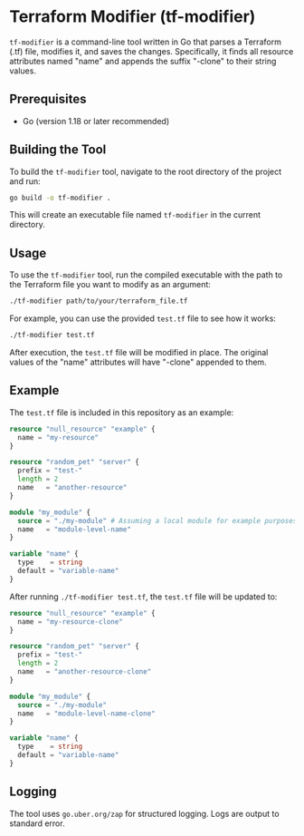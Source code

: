 # Terraform Modifier (tf-modifier)

`tf-modifier` is a command-line tool written in Go that parses a Terraform (.tf) file, modifies it, and saves the changes. Specifically, it finds all resource attributes named "name" and appends the suffix "-clone" to their string values.

## Prerequisites

- Go (version 1.18 or later recommended)

## Building the Tool

To build the `tf-modifier` tool, navigate to the root directory of the project and run:

```bash
go build -o tf-modifier .
```
This will create an executable file named `tf-modifier` in the current directory.

## Usage

To use the `tf-modifier` tool, run the compiled executable with the path to the Terraform file you want to modify as an argument:

```bash
./tf-modifier path/to/your/terraform_file.tf
```

For example, you can use the provided `test.tf` file to see how it works:

```bash
./tf-modifier test.tf
```
After execution, the `test.tf` file will be modified in place. The original values of the "name" attributes will have "-clone" appended to them.

## Example

The `test.tf` file is included in this repository as an example:

```terraform
resource "null_resource" "example" {
  name = "my-resource"
}

resource "random_pet" "server" {
  prefix = "test-"
  length = 2
  name   = "another-resource"
}

module "my_module" {
  source = "./my-module" # Assuming a local module for example purposes
  name   = "module-level-name"
}

variable "name" {
  type    = string
  default = "variable-name"
}
```

After running `./tf-modifier test.tf`, the `test.tf` file will be updated to:

```terraform
resource "null_resource" "example" {
  name = "my-resource-clone"
}

resource "random_pet" "server" {
  prefix = "test-"
  length = 2
  name   = "another-resource-clone"
}

module "my_module" {
  source = "./my-module"
  name   = "module-level-name-clone"
}

variable "name" {
  type    = string
  default = "variable-name"
}
```

## Logging

The tool uses `go.uber.org/zap` for structured logging. Logs are output to standard error.
```
